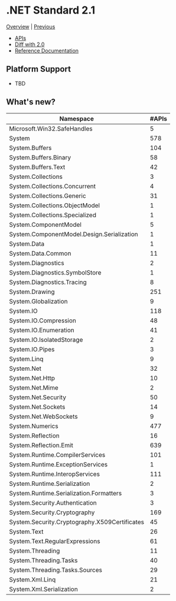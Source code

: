 # .NET Standard 2.1

[Overview](../versions.md) | [Previous](netstandard2.0.md)

* [APIs](netstandard2.1_ref.md)
* [Diff with 2.0](netstandard2.1_diff.md)
* [Reference Documentation](https://docs.microsoft.com/dotnet/api/?view=netstandard-2.1)

## Platform Support

* TBD

## What's new?

| Namespace                                     | #APIs |
|-----------------------------------------------|-------|
| Microsoft.Win32.SafeHandles                   | 5     |
| System                                        | 578   |
| System.Buffers                                | 104   |
| System.Buffers.Binary                         | 58    |
| System.Buffers.Text                           | 42    |
| System.Collections                            | 3     |
| System.Collections.Concurrent                 | 4     |
| System.Collections.Generic                    | 31    |
| System.Collections.ObjectModel                | 1     |
| System.Collections.Specialized                | 1     |
| System.ComponentModel                         | 5     |
| System.ComponentModel.Design.Serialization    | 1     |
| System.Data                                   | 1     |
| System.Data.Common                            | 11    |
| System.Diagnostics                            | 2     |
| System.Diagnostics.SymbolStore                | 1     |
| System.Diagnostics.Tracing                    | 8     |
| System.Drawing                                | 251   |
| System.Globalization                          | 9     |
| System.IO                                     | 118   |
| System.IO.Compression                         | 48    |
| System.IO.Enumeration                         | 41    |
| System.IO.IsolatedStorage                     | 2     |
| System.IO.Pipes                               | 3     |
| System.Linq                                   | 9     |
| System.Net                                    | 32    |
| System.Net.Http                               | 10    |
| System.Net.Mime                               | 2     |
| System.Net.Security                           | 50    |
| System.Net.Sockets                            | 14    |
| System.Net.WebSockets                         | 9     |
| System.Numerics                               | 477   |
| System.Reflection                             | 16    |
| System.Reflection.Emit                        | 639   |
| System.Runtime.CompilerServices               | 101   |
| System.Runtime.ExceptionServices              | 1     |
| System.Runtime.InteropServices                | 111   |
| System.Runtime.Serialization                  | 2     |
| System.Runtime.Serialization.Formatters       | 3     |
| System.Security.Authentication                | 3     |
| System.Security.Cryptography                  | 169   |
| System.Security.Cryptography.X509Certificates | 45    |
| System.Text                                   | 26    |
| System.Text.RegularExpressions                | 61    |
| System.Threading                              | 11    |
| System.Threading.Tasks                        | 40    |
| System.Threading.Tasks.Sources                | 29    |
| System.Xml.Linq                               | 21    |
| System.Xml.Serialization                      | 2     |
